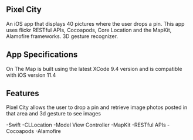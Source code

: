 ## Pixel City 

An iOS app that displays 40 pictures where the user drops a pin. This app uses flickr RESTful APIs, Cocoapods, Core Location and the MapKit, Alamofire frameworks. 
3D gesture recognizer. 

## App Specifications

On The Map is built using the latest XCode 9.4 version and is compatible with iOS version 11.4

## Features

Pixel City allows the user to drop a pin and retrieve image photos posted in that area and 3d gesture to see images 

-Swift
-CLLocation
-Model View Controller
-MapKit
-RESTful APIs
-Cocoapods
-Alamofire 
